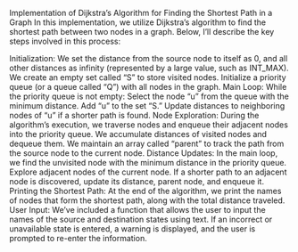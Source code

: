 Implementation of Dijkstra’s Algorithm for Finding the Shortest Path in a Graph
In this implementation, we utilize Dijkstra’s algorithm to find the shortest path between two nodes in a graph. Below, I’ll describe the key steps involved in this process:

Initialization:
    We set the distance from the source node to itself as 0, and all other distances as infinity (represented by a large value, such as INT_MAX).
    We create an empty set called “S” to store visited nodes.
    Initialize a priority queue (or a queue called “Q”) with all nodes in the graph.
Main Loop:
    While the priority queue is not empty:
    Select the node “u” from the queue with the minimum distance.
    Add “u” to the set “S.”
    Update distances to neighboring nodes of “u” if a shorter path is found.
Node Exploration:
    During the algorithm’s execution, we traverse nodes and enqueue their adjacent nodes into the priority queue.
    We accumulate distances of visited nodes and dequeue them.
    We maintain an array called “parent” to track the path from the source node to the current node.
Distance Updates:
    In the main loop, we find the unvisited node with the minimum distance in the priority queue.
    Explore adjacent nodes of the current node.
    If a shorter path to an adjacent node is discovered, update its distance, parent node, and enqueue it.
Printing the Shortest Path:
    At the end of the algorithm, we print the names of nodes that form the shortest path, along with the total distance traveled.
User Input:
    We’ve included a function that allows the user to input the names of the source and destination states using text.
    If an incorrect or unavailable state is entered, a warning is displayed, and the user is prompted to re-enter the information.
